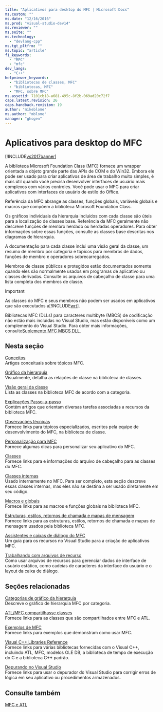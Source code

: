 ```yaml
---
title: "Aplicativos para desktop do MFC | Microsoft Docs"
ms.custom: ""
ms.date: "12/16/2016"
ms.prod: "visual-studio-dev14"
ms.reviewer: ""
ms.suite: ""
ms.technology: 
  - "devlang-cpp"
ms.tgt_pltfrm: ""
ms.topic: "article"
f1_keywords: 
  - "MFC"
  - "mfc"
dev_langs: 
  - "C++"
helpviewer_keywords: 
  - "bibliotecas de classes, MFC"
  - "bibliotecas, MFC"
  - "MFC, sobre MFC"
ms.assetid: 7101cb18-a681-495c-8f2b-069ad20c72f7
caps.latest.revision: 26
caps.handback.revision: 19
author: "mikeblome"
ms.author: "mblome"
manager: "ghogen"
---
```

# Aplicativos para desktop do MFC
[!INCLUDE[vs2017banner](../assembler/inline/includes/vs2017banner.md)]

A biblioteca Microsoft Foundation Class \(MFC\) fornece um wrapper orientada a objeto grande parte das APIs de COM e do Win32.  Embora ele pode ser usado para criar aplicativos de área de trabalho muito simples, é mais útil quando você precisa desenvolver interfaces de usuário mais complexos com vários controles.  Você pode usar o MFC para criar aplicativos com interfaces de usuário de estilo do Office.  
  
 Referência da MFC abrange as classes, funções globais, variáveis globais e macros que compõem a biblioteca Microsoft Foundation Class.  
  
 Os gráficos individuais da hierarquia incluídos com cada classe são úteis para a localização de classes base.  Referência da MFC geralmente não descreve funções de membro herdado ou herdadas operadores.  Para obter informações sobre essas funções, consulte as classes base descritas nos diagramas de hierarquia.  
  
 A documentação para cada classe inclui uma visão geral da classe, um resumo de membro por categoria e tópicos para membros de dados, funções de membro e operadores sobrecarregados.  
  
 Membros de classe públicos e protegidos estão documentados somente quando eles são normalmente usados em programas de aplicativo ou classes derivadas.  Consulte os arquivos de cabeçalho de classe para uma lista completa dos membros de classe.  
  
> [!IMPORTANT]
>  As classes do MFC e seus membros não podem ser usados em aplicativos que são executados a[!INCLUDE[wrt](../atl/reference/includes/wrt_md.md)].  
>   
>  Bibliotecas MFC \(DLLs\) para caracteres multibyte \(MBCS\) de codificação não estão mais incluídas no Visual Studio, mas estão disponíveis como um complemento do Visual Studio.  Para obter mais informações, consulte[Suplemento MFC MBCS DLL](../mfc/mfc-mbcs-dll-add-on.md).  
  
## Nesta seção  
 [Conceitos](../mfc/mfc-concepts.md)  
 Artigos conceituais sobre tópicos MFC.  
  
 [Gráfico da hierarquia](../mfc/hierarchy-chart.md)  
 Visualmente, detalha as relações de classe na biblioteca de classes.  
  
 [Visão geral da classe](../mfc/class-library-overview.md)  
 Lista as classes na biblioteca MFC de acordo com a categoria.  
  
 [Explicações Passo\-a\-passo](../mfc/walkthroughs-mfc.md)  
 Contém artigos que orientam diversas tarefas associadas a recursos da biblioteca MFC.  
  
 [Observações técnicas](../mfc/mfc-technical-notes.md)  
 Fornece links para tópicos especializados, escritos pela equipe de desenvolvimento do MFC, na biblioteca de classe.  
  
 [Personalização para MFC](../mfc/customization-for-mfc.md)  
 Fornece algumas dicas para personalizar seu aplicativo do MFC.  
  
 [Classes](../Topic/MFC%20Classes.md)  
 Fornece links para e informações do arquivo de cabeçalho para as classes do MFC.  
  
 [Classes internas](../mfc/reference/internal-classes.md)  
 Usado internamente no MFC.  Para ser completo, esta seção descreve essas classes internas, mas eles não se destina a ser usado diretamente em seu código.  
  
 [Macros e globais](../mfc/reference/mfc-macros-and-globals.md)  
 Fornece links para as macros e funções globais na biblioteca MFC.  
  
 [Estruturas, estilos, retornos de chamada e mapas de mensagem](../mfc/reference/structures-styles-callbacks-and-message-maps.md)  
 Fornece links para as estruturas, estilos, retornos de chamada e mapas de mensagem usados pela biblioteca MFC.  
  
 [Assistentes e caixas de diálogo do MFC](../mfc/reference/mfc-wizards-and-dialog-boxes.md)  
 Um guia para os recursos no Visual Studio para a criação de aplicativos MFC.  
  
 [Trabalhando com arquivos de recurso](../mfc/working-with-resource-files.md)  
 Como usar arquivos de recursos para gerenciar dados de interface de usuário estático, como cadeias de caracteres da interface do usuário e o layout da caixa de diálogo.  
  
## Seções relacionadas  
 [Categorias de gráfico da hierarquia](../Topic/Hierarchy%20Chart%20Categories.md)  
 Descreve o gráfico de hierarquia MFC por categoria.  
  
 [ATL\/MFC compartilhasse classes](../atl-mfc-shared/atl-mfc-shared-classes.md)  
 Fornece links para as classes que são compartilhados entre MFC e ATL.  
  
 [Exemplos de MFC](../top/visual-cpp-samples.md)  
 Fornece links para exemplos que demonstram como usar MFC.  
  
 [Visual C\+\+ Libraries Reference](http://msdn.microsoft.com/pt-br/fec23c40-10c0-4857-9cdc-33a3b99b30ae)  
 Fornece links para várias bibliotecas fornecidas com o Visual C\+\+, incluindo ATL, MFC, modelos OLE DB, a biblioteca de tempo de execução do C e a biblioteca C\+\+ padrão.  
  
 [Depurando no Visual Studio](../Topic/Debugging%20in%20Visual%20Studio.md)  
 Fornece links para usar o depurador do Visual Studio para corrigir erros de lógica em seu aplicativo ou procedimentos armazenados.  
  
## Consulte também  
 [MFC e ATL](../mfc/mfc-and-atl.md)